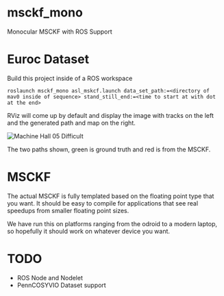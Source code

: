 # msckf_mono
Monocular MSCKF with ROS Support

# Euroc Dataset
Build this project inside of a ROS workspace

```
roslaunch msckf_mono asl_mskcf.launch data_set_path:=<directory of mav0 inside of sequence> stand_still_end:=<time to start at with dot at the end>
```

RViz will come up by default and display the image with tracks on the left and the generated path and map on the right.

![Machine Hall 05 Difficult](https://github.com/daniilidis-group/msckf_mono/raw/master/EurocMH05.png)

The two paths shown, green is ground truth and red is from the MSCKF.

# MSCKF

The actual MSCKF is fully templated based on the floating point type that you want. It should be easy to compile for applications that see real speedups from smaller floating point sizes.

We have run this on platforms ranging from the odroid to a modern laptop, so hopefully it should work on whatever device you want.

# TODO
- ROS Node and Nodelet
- PennCOSYVIO Dataset support

